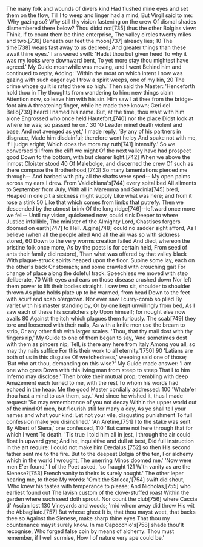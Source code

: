   The many folk and wounds of divers kind
    Had flushed mine eyes and set them on the flow,
    Till I to weep and linger had a mind;
  But Virgil said to me: 'Why gazing so?
    Why still thy vision fastening on the crew
    Of dismal shades dismembered there below?
  Thou didst not[735] thus the other Bolgias view:
    Think, if to count them be thine enterprise,
    The valley circles twenty miles and two.[736]
  Beneath our feet the moon[737] already lies;                      10
    The time[738] wears fast away to us decreed;
    And greater things than these await thine eyes.'
  I answered swift: 'Hadst thou but given heed
    To why it was my looks were downward bent,
    To yet more stay thou mightest have agreed.'
  My Guide meanwhile was moving, and I went
    Behind him and continued to reply,
    Adding: 'Within the moat on which intent
  I now was gazing with such eager eye
    I trow a spirit weeps, one of my kin,                           20
    The crime whose guilt is rated there so high.'
  Then said the Master: 'Henceforth hold thou in
    Thy thoughts from wandering to him: new things claim
    Attention now, so leave him with his sin.
  Him saw I at thee from the bridge-foot aim
    A threatening finger, while he made thee known;
    Geri del Bello[739] heard I named his name.
  But, at the time, thou wast with him alone
    Engrossed who once held Hautefort,[740] nor the place
    Didst look at where he was; so passed he on.'                   30
  'O Leader mine! death violent and base,
    And not avenged as yet,' I made reply,
    'By any of his partners in disgrace,
  Made him disdainful; therefore went he by
    And spake not with me, if I judge aright;
    Which does the more my ruth[741] intensify.'
  So we conversed till from the cliff we might
    Of the next valley have had prospect good
    Down to the bottom, with but clearer light.[742]
  When we above the inmost Cloister stood                           40
    Of Malebolge, and discerned the crew
    Of such as there compose the Brotherhood,[743]
  So many lamentations pierced me through--
    And barbed with pity all the shafts were sped--
    My open palms across my ears I drew.
  From Valdichiana's[744] every spital bed
    All ailments to September from July,
    With all in Maremma and Sardinia[745] bred,
  Heaped in one pit a sickness might supply
    Like what was here; and from it rose a stink                    50
    Like that which comes from limbs that putrefy.
  Then we descended by the utmost brink
    Of the long ridge[746]--leftward once more we fell--
    Until my vision, quickened now, could sink
  Deeper to where Justice infallible,
    The minister of the Almighty Lord,
    Chastises forgers doomed on earth[747] to Hell.
  Ægina[748] could no sadder sight afford,
    As I believe (when all the people ailed
    And all the air was so with sickness stored,                    60
  Down to the very worms creation failed
    And died, whereon the pristine folk once more,
    As by the poets is for certain held,
  From seed of ants their family did restore),
    Than what was offered by that valley black
    With plague-struck spirits heaped upon the floor.
  Supine some lay, each on the other's back
    Or stomach; and some crawled with crouching gait
    For change of place along the doleful track.
  Speechless we moved with step deliberate,                         70
    With eyes and ears on those disease crushed down
    Nor left them power to lift their bodies straight.
  I saw two sit, shoulder to shoulder thrown
    As plate holds plate up to be warmed, from head
    Down to the feet with scurf and scab o'ergrown.
  Nor ever saw I curry-comb so plied
    By varlet with his master standing by,
    Or by one kept unwillingly from bed,
  As I saw each of these his scratchers ply
    Upon himself; for nought else now avails                        80
    Against the itch which plagues them furiously.
  The scab[749] they tore and loosened with their nails,
    As with a knife men use the bream to strip,
    Or any other fish with larger scales.
  'Thou, that thy mail dost with thy fingers rip,'
    My Guide to one of them began to say,
    'And sometimes dost with them as pincers nip,
  Tell, is there any here from Italy
    Among you all, so may thy nails suffice
    For this their work to all eternity.'[750]                      90
  'Latians are both of us in this disguise
    Of wretchedness,' weeping said one of those;
    'But who art thou, demanding on this wise?'
  My Guide made answer: 'I am one who goes
    Down with this living man from steep to steep
    That I to him Inferno may disclose.'
  Then broke their mutual prop; trembling with deep
    Amazement each turned to me, with the rest
    To whom his words had echoed in the heap.
  Me the good Master cordially addressed:                          100
    'Whate'er thou hast a mind to ask them, say.'
    And since he wished it, thus I made request:
  'So may remembrance of you not decay
    Within the upper world out of the mind
    Of men, but flourish still for many a day,
  As ye shall tell your names and what your kind:
    Let not your vile, disgusting punishment
    To full confession make you disinclined.'
  'An Aretine,[751] I to the stake was sent
    By Albert of Siena,' one confessed,                            110
    'But came not here through that for which I went
  To death. 'Tis true I told him all in jest,
    I through the air could float in upward gyre;
    And he, inquisitive and dull at best,
  Did full instruction in the art require:
    I could not make him Dædalus,[752] so then
    His second father sent me to the fire.
  But to the deepest Bolgia of the ten,
    For alchemy which in the world I wrought,
    The unerring Minos doomed me.' 'Now were men
  E'er found,' I of the Poet asked, 'so fraught                    121
    With vanity as are the Sienese?[753]
    French vanity to theirs is surely nought.'
  The other leper hearing me, to these
    My words: 'Omit the Stricca,'[754] swift did shout,
    'Who knew his tastes with temperance to please;
  And Nicholas,[755] who earliest found out
    The lavish custom of the clove-stuffed roast
    Within the garden where such seed doth sprout.
  Nor count the club[756] where Caccia d' Ascian lost              130
    Vineyards and woods; 'mid whom away did throw
    His wit the Abbagliato.[757] But whose ghost
  It is, that thou mayst weet, that backs thee so
    Against the Sienese, make sharp thine eyes
    That thou my countenance mayst surely know.
  In me Capocchio's[758] shade thou'lt recognise,
    Who forged false coin by means of alchemy:
    Thou must remember, if I well surmise,
  How I of nature very ape could be.'